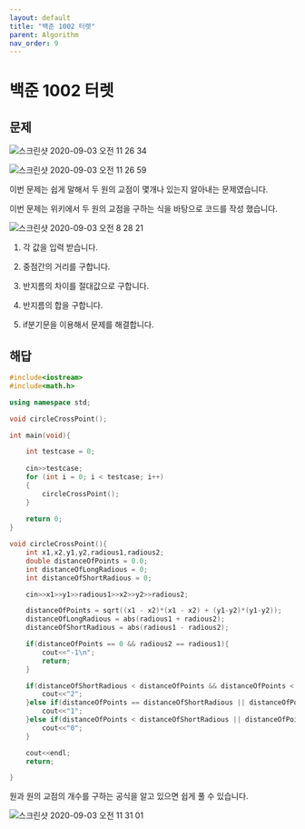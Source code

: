 ```yaml
---
layout: default
title: "백준 1002 터렛"
parent: Algorithm
nav_order: 9
---
```


# 백준 1002 터렛

## 문제

![스크린샷 2020-09-03 오전 11 26 34](https://user-images.githubusercontent.com/16849874/92064363-54399480-edd8-11ea-93b6-b3f2d8d3b015.png)

![스크린샷 2020-09-03 오전 11 26 59](https://user-images.githubusercontent.com/16849874/92064398-63204700-edd8-11ea-8d6d-a953f0a0e1ef.png)

이번 문제는 쉽게 말해서 두 원의 교점이 몇개나 있는지 알아내는 문제였습니다.

이번 문제는 위키에서 두 원의 교점을 구하는 식을 바탕으로 코드를 작성 했습니다.

![스크린샷 2020-09-03 오전 8 28 21](https://user-images.githubusercontent.com/16849874/92064521-995dc680-edd8-11ea-839d-37e3a275cee5.png)

1. 각 값을 입력 받습니다.

2. 중점간의 거리를 구합니다.

3. 반지름의 차이를 절대값으로 구합니다.

4. 반지름의 합을 구합니다.

5. if분기문을 이용해서 문제를 해결합니다.

## 해답

```C++
#include<iostream>
#include<math.h>

using namespace std;

void circleCrossPoint();

int main(void){

    int testcase = 0;
    
    cin>>testcase;
    for (int i = 0; i < testcase; i++)
    {
        circleCrossPoint();
    }
    
    return 0;
}

void circleCrossPoint(){
    int x1,x2,y1,y2,radious1,radious2;
    double distanceOfPoints = 0.0;
    int distanceOfLongRadious = 0;
    int distanceOfShortRadious = 0;

    cin>>x1>>y1>>radious1>>x2>>y2>>radious2;

    distanceOfPoints = sqrt((x1 - x2)*(x1 - x2) + (y1-y2)*(y1-y2));
    distanceOfLongRadious = abs(radious1 + radious2);
    distanceOfShortRadious = abs(radious1 - radious2);

    if(distanceOfPoints == 0 && radious2 == radious1){
        cout<<"-1\n";
        return;
    }

    if(distanceOfShortRadious < distanceOfPoints && distanceOfPoints < distanceOfLongRadious){
        cout<<"2";
    }else if(distanceOfPoints == distanceOfShortRadious || distanceOfPoints == distanceOfLongRadious){
        cout<<"1";
    }else if(distanceOfPoints < distanceOfShortRadious || distanceOfPoints > distanceOfLongRadious){
        cout<<"0";
    }    

    cout<<endl;
    return;

}
```

원과 원의 교점의 개수를 구하는 공식을 알고 있으면 쉽게 풀 수 있습니다.

![스크린샷 2020-09-03 오전 11 31 01](https://user-images.githubusercontent.com/16849874/92064691-f48fb900-edd8-11ea-9e9d-cf492af28a59.png)